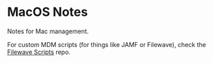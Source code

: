 # MacOS Notes
Notes for Mac management.

For custom MDM scripts (for things like JAMF or Filewave), check the [Filewave Scripts](https://github.com/angela-d/filewave-scripts) repo.
